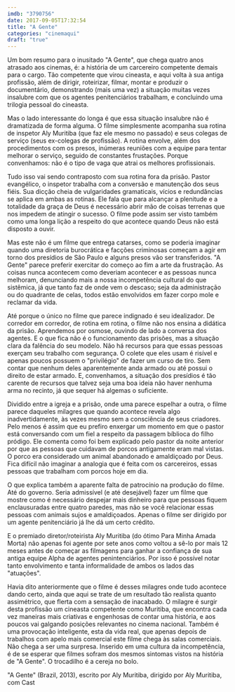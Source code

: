 ```yaml
---
imdb: "3790756"
date: 2017-09-05T17:32:54
title: "A Gente"
categories: "cinemaqui"
draft: "true"
---
```

Um bom resumo para o inusitado "A Gente", que chega quatro anos atrasado aos cinemas, é: a história de um carcereiro competente demais para o cargo. Tão competente que virou cineasta, e aqui volta à sua antiga profissão, além de dirigir, roteirizar, filmar, montar e produzir o documentário, demonstrando (mais uma vez) a situação muitas vezes insalubre com que os agentes penitenciários trabalham, e concluindo uma trilogia pessoal do cineasta.

Mas o lado interessante do longa é que essa situação insalubre não é dramatizada de forma alguma. O filme simplesmente acompanha sua rotina de inspetor Aly Muritiba (que faz ele mesmo no passado) e seus colegas de serviço (seus ex-colegas de profissão). A rotina envolve, além dos procedimentos com os presos, inúmeras reuniões com a equipe para tentar melhorar o serviço, seguido de constantes frustações. Porque convenhamos: não é o tipo de vaga que atrai os melhores profissionais.

Tudo isso vai sendo contraposto com sua rotina fora da prisão. Pastor evangélico, o inspetor trabalha com a conversão e manutenção dos seus fiéis. Sua dicção cheia de vulgaridades gramaticais, vícios e redundâncias se aplica em ambas as rotinas. Ele fala que para alcançar a plenitude e a totalidade da graça de Deus é necessário abrir mão de coisas terrenas que nos impedem de atingir o sucesso. O filme pode assim ser visto também como uma longa lição a respeito do que acontece quando Deus não está disposto a ouvir.

Mas este não é um filme que entrega catarses, como se poderia imaginar quando uma diretoria burocrática e facções criminosas começam a agir em torno dos presídios de São Paulo e alguns presos vão ser transferidos. "A Gente" parece preferir exercitar do começo ao fim a arte da frustração. As coisas nunca acontecem como deveriam acontecer e as pessoas nunca melhoram, denunciando mais a nossa incompetência cultural do que sistêmica, já que tanto faz de onde vem o descaso; seja da administração ou do quadrante de celas, todos estão envolvidos em fazer corpo mole e reclamar da vida.

Até porque o único no filme que parece indignado é seu idealizador. De corredor em corredor, de rotina em rotina, o filme não nos ensina a didática da prisão. Aprendemos por osmose, ouvindo de lado a conversa dos agentes. E o que fica não é o funcionamento das prisões, mas a situação clara da falência do seu modelo. Não há recursos para que essas pessoas exerçam seu trabalho com segurança. O colete que eles usam é risível e apenas poucos possuem o "privilégio" de fazer um curso de tiro. Sem contar que nenhum deles aparentemente anda armado ou até possui o direito de estar armado. E, convenhamos, a situação dos presídios é tão carente de recursos que talvez seja uma boa ideia não haver nenhuma arma no recinto, já que sequer há algemas o suficiente.

Dividido entre a igreja e a prisão, onde uma parece espelhar a outra, o filme parece daqueles milagres que quando acontece revela algo inadvertidamente, às vezes mesmo sem a consciência de seus criadores. Pelo menos é assim que eu prefiro enxergar um momento em que o pastor está conversando com um fiel a respeito da passagem bíblioca do filho pródigo. Ele comenta como foi bem explicado pelo pastor da noite anterior por que as pessoas que cuidavam de porcos antigamente eram mal vistas. O porco era considerado um animal abandonado e amaldiçoado por Deus. Fica difícil não imaginar a analogia que é feita com os carcereiros, essas pessoas que trabalham com porcos hoje em dia.

O que explica também a aparente falta de patrocínio na produção do filme. Até do governo. Seria admissível (e até desejável) fazer um filme que mostre como é necessário despejar mais dinheiro para que pessoas fiquem enclausuradas entre quatro paredes, mas não se você relacionar essas pessoas com animais sujos e amaldiçoados. Apenas o filme ser dirigido por um agente penitenciário já lhe dá um certo crédito.

E o premiado diretor/roteirista Aly Muritiba (do ótimo Para Minha Amada Morta) não apenas foi agente por sete anos como voltou a sê-lo por mais 12 meses antes de começar as filmagens para ganhar a confiança de sua antiga equipe Alpha de agentes penintenciários. Por isso é possível notar tanto envolvimento e tanta informalidade de ambos os lados das "atuações".

Havia dito anteriormente que o filme é desses milagres onde tudo acontece dando certo, ainda que aqui se trate de um resultado tão realista quanto assimétrico, que flerta com a sensação de inacabado. O milagre é surgir desta profissão um cineasta competente como Muritiba, que encontra cada vez maneiras mais criativas e engenhosas de contar uma história, e aos poucos vai galgando posições relevantes no cinema nacional. Também é uma provocação inteligente, esta da vida real, que apenas depois de trabalhos com apelo mais comercial este filme chega às salas comerciais. Não chega a ser uma surpresa. Inserido em uma cultura da incompetência, é de se esperar que filmes sofram dos mesmos sintomas vistos na história de "A Gente". O trocadilho é a cereja no bolo.

"A Gente" (Brazil, 2013), escrito por Aly Muritiba, dirigido por Aly Muritiba, com Cast


